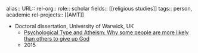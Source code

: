 alias::
URL::
rel-org::
role:: scholar
fields:: [[religious studies]]
tags:: person, academic
rel-projects:: [[AMT]]


- Doctoral dissertation, University of Warwick, UK
	- [Psychological Type and Atheism: Why some people are more likely than others to give up God](http://wrap.warwick.ac.uk/76588/1/WRAP_THESIS_Baker_2014.pdf)
	- 2015
